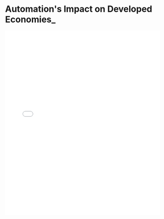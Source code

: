 # Automation's Impact on Developed Economies_

<embed src="Automation's Impact on Developed Economies_.pdf" type="application/pdf" width="100%" height="600px">
